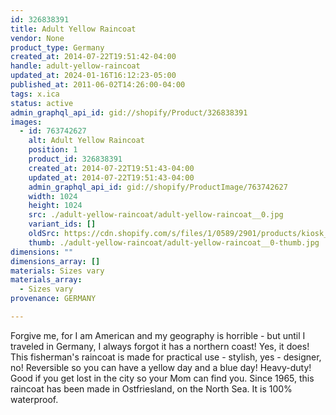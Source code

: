 ```yaml
---
id: 326838391
title: Adult Yellow Raincoat
vendor: None
product_type: Germany
created_at: 2014-07-22T19:51:42-04:00
handle: adult-yellow-raincoat
updated_at: 2024-01-16T16:12:23-05:00
published_at: 2011-06-02T14:26:00-04:00
tags: x.ica
status: active
admin_graphql_api_id: gid://shopify/Product/326838391
images:
  - id: 763742627
    alt: Adult Yellow Raincoat
    position: 1
    product_id: 326838391
    created_at: 2014-07-22T19:51:43-04:00
    updated_at: 2014-07-22T19:51:43-04:00
    admin_graphql_api_id: gid://shopify/ProductImage/763742627
    width: 1024
    height: 1024
    src: ./adult-yellow-raincoat/adult-yellow-raincoat__0.jpg
    variant_ids: []
    oldSrc: https://cdn.shopify.com/s/files/1/0589/2901/products/kiosk_adultraincoat.tif.jpeg?v=1406073103
    thumb: ./adult-yellow-raincoat/adult-yellow-raincoat__0-thumb.jpg
dimensions: ""
dimensions_array: []
materials: Sizes vary
materials_array:
  - Sizes vary
provenance: GERMANY

---
```


Forgive me, for I am American and my geography is horrible - but until I traveled in Germany, I always forgot it has a northern coast! Yes, it does! This fisherman's raincoat is made for practical use - stylish, yes - designer, no! Reversible so you can have a yellow day and a blue day! Heavy-duty! Good if you get lost in the city so your Mom can find you. Since 1965, this raincoat has been made in Ostfriesland, on the North Sea. It is 100% waterproof.